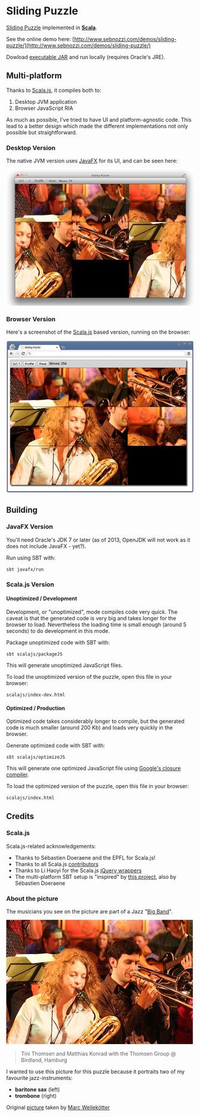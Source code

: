 # Sliding Puzzle

[Sliding Puzzle](http://en.wikipedia.org/wiki/Sliding_puzzle) implemented in [**Scala**](http://www.scala-lang.org/).

See the online demo here: [http://www.sebnozzi.com/demos/sliding-puzzle/](http://www.sebnozzi.com/demos/sliding-puzzle/)

Dowload [executable JAR](http://www.sebnozzi.com/demos/sliding-puzzle/slidingPuzzle.jar) and run locally (requires Oracle's JRE).

## Multi-platform

Thanks to [Scala.js](http://www.scala-js.org/), it compiles both to:

1. Desktop JVM application
2. Browser JavaScript RIA

As much as possible, I've tried to have UI and platform-agnostic code. This lead to a better design which made the different implementations not only possible but straightforward.

### Desktop Version

The native JVM version uses [JavaFX](http://en.wikipedia.org/wiki/JavaFX) for its UI, and can be seen here:

![image](images/screenshot-javafx.jpg)

### Browser Version

Here's a screenshot of the [Scala.js](http://www.scala-js.org/) based version, running on the browser:

![image](images/screenshot-browser.jpeg)

## Building

### JavaFX Version

You'll need Oracle's JDK 7 or later (as of 2013, OpenJDK will not work as it does not include JavaFX - yet?).

Run using SBT with:

```
sbt javafx/run
```

### Scala.js Version

#### Unoptimized / Development

Development, or "unoptimized", mode compiles code very quick. The caveat is that the generated code is very big and takes longer for the browser to load. Nevertheless the loading time is small enough (around 5 seconds) to do development in this mode.

Package unoptimized code with SBT with:

```
sbt scalajs/packageJS
```

This will generate unoptimized JavaScript files.

To load the unoptimized version of the puzzle, open this file in your browser:

```
scalajs/index-dev.html
```

#### Optimized / Production

Optimized code takes considerably longer to compile, but the generated code is much smaller (around 200 Kb) and loads very quickly in the browser.

Generate optimized code with SBT with:

```
sbt scalajs/optimizeJS
```

This will generate one optimized JavaScript file using [Google's closure compiler](https://developers.google.com/closure/compiler/).

To load the optimized version of the puzzle, open this file in your browser:

```
scalajs/index.html
```

## Credits

### Scala.js

Scala.js-related acknowledgements:

* Thanks to Sébastien Doeraene and the EPFL for Scala.js!
* Thanks to all Scala.js [contributors](http://www.scala-js.org/contribute/)
* Thanks to Li Haoyi for the Scala.js [jQuery wrappers](https://github.com/scala-js/scala-js-jquery)
* The multi-platform SBT setup is "inspired" by [this project](https://github.com/sjrd/funlabyrinthe-scala), also by Sébastien Doeraene

### About the picture

The musicians you see on the picture are part of a Jazz "[Big Band](http://en.wikipedia.org/wiki/Big_band)".

![image](images/original_small.jpg)

> Tini Thomsen and Matthias Konrad 
> with the Thomsen Group @ Birdland, Hamburg

I wanted to use this picture for this puzzle because it portraits two of my favourite jazz-instruments: 

* **baritone sax** (left)
* **trombone** (right)

Original [picture](http://www.flickr.com/photos/mawel/2322324186/) taken by [Marc Wellekötter](http://www.flickr.com/photos/mawel/)

